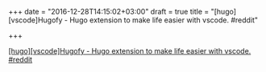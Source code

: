 +++
date = "2016-12-28T14:15:02+03:00"
draft = true
title = "[hugo][vscode]Hugofy - Hugo extension to make life easier with vscode.  #reddit"

+++

<p><a href="https://t.co/pPozV1WJgQ">[hugo][vscode]Hugofy - Hugo extension to make life easier with vscode.  #reddit</a></p>
